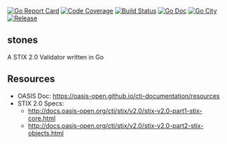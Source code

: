 [![Go Report Card](https://goreportcard.com/badge/github.com/pladdy/stones)](https://goreportcard.com/report/github.com/pladdy/stones)
[![Code Coverage](https://codecov.io/gh/pladdy/stones/branch/master/graph/badge.svg)](https://codecov.io/gh/pladdy/stones)
[![Build Status](https://travis-ci.org/pladdy/stones.svg?branch=master)](https://travis-ci.org/pladdy/stones)
[![Go Doc](https://img.shields.io/badge/godoc-reference-blue.svg?style=flat-square)](http://godoc.org/github.com/pladdy/stones)
[![Go City](https://img.shields.io/badge/go--city-view-blue.svg)](https://go-city.github.io/#/github.com/pladdy/stones)
[![Release](https://img.shields.io/github/release/golang-standards/project-layout.svg?style=flat-square)](https://github.com/pladdy/stones/releases/latest)

## stones
A STIX 2.0 Validator written in Go

## Resources
- OASIS Doc: https://oasis-open.github.io/cti-documentation/resources
- STIX 2.0 Specs:
  - http://docs.oasis-open.org/cti/stix/v2.0/stix-v2.0-part1-stix-core.html
  - http://docs.oasis-open.org/cti/stix/v2.0/stix-v2.0-part2-stix-objects.html
